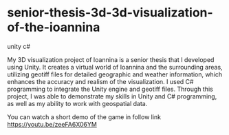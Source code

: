 # senior-thesis-3d-3d-visualization-of-the-ioannina
unity c#

My 3D visualization project of Ioannina is a senior thesis that I developed using Unity. It
creates a virtual world of Ioannina and the surrounding areas, utilizing geotiff files for detailed
geographic and weather information, which enhances the accuracy and realism of the
visualization. I used C# programming to integrate the Unity engine and geotiff files. Through
this project, I was able to demonstrate my skills in Unity and C# programming, as well as my
ability to work with geospatial data.

 You can watch a short demo of the game in follow link https://youtu.be/zeeFA6X06YM
